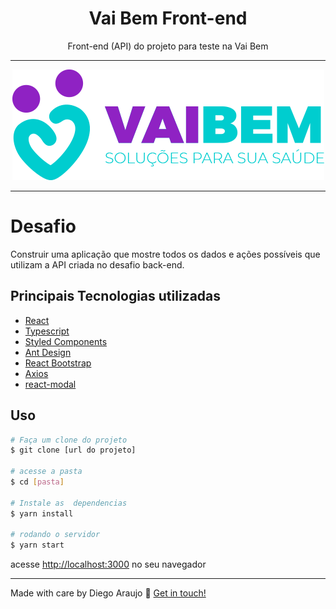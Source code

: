 <h1 align="center">
Vai Bem Front-end
</h1>

<p align="center">Front-end (API) do projeto para teste na Vai Bem</p>

<hr>
<center>

  ![PNG](./.github/logo.png)
</center>
<hr>


# Desafio
Construir uma aplicação que mostre todos os dados e ações possíveis que utilizam a API criada no desafio back-end.

## Principais Tecnologias utilizadas
- [React](https://pt-br.reactjs.org/)
- [Typescript](https://www.typescriptlang.org/)
- [Styled Components](https://styled-components.com/)
- [Ant Design](https://ant.design/)
- [React Bootstrap](https://react-bootstrap.netlify.app/)
- [Axios](https://www.npmjs.com/package/axios)
- [react-modal](https://github.com/reactjs/react-modal)


## Uso

```bash
# Faça um clone do projeto
$ git clone [url do projeto]

# acesse a pasta
$ cd [pasta]

# Instale as  dependencias
$ yarn install

# rodando o servidor
$ yarn start
```

acesse [http://localhost:3000](http://localhost:3000) no seu navegador

---

Made with care by Diego Araujo :wave: [Get in touch!](https://www.linkedin.com/in/diegooliveiradearaujo)
